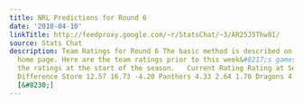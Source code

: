 ```yaml
---
title: NRL Predictions for Round 6
date: '2018-04-10'
linkTitle: http://feedproxy.google.com/~r/StatsChat/~3/AR25J5Thw8I/
source: Stats Chat
description: Team Ratings for Round 6 The basic method is described on my Department
  home page. Here are the team ratings prior to this week&#8217;s games, along with
  the ratings at the start of the season.   Current Rating Rating at Season Start
  Difference Storm 12.57 16.73 -4.20 Panthers 4.33 2.64 1.70 Dragons 4.23 -0.45 4.70
  [&#8230;]
---
```

